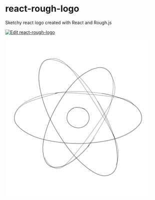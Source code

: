 # react-rough-logo
Sketchy react logo created with React and Rough.js

[![Edit react-rough-logo](https://codesandbox.io/static/img/play-codesandbox.svg)](https://codesandbox.io/s/8n4q4w574l)

![sketchy react logo][logo]

[logo]: ./image.png
